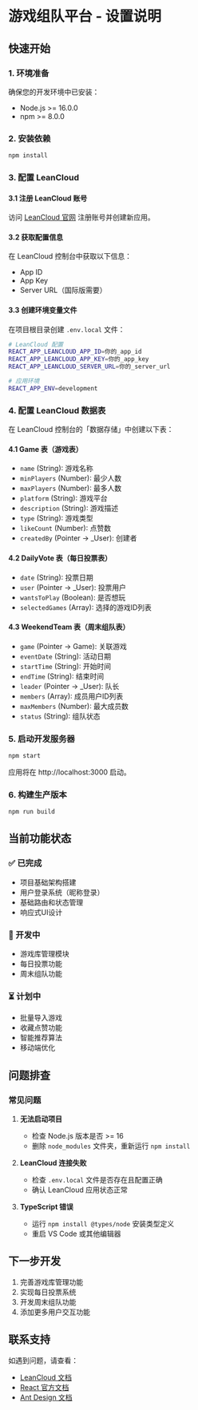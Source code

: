 # 游戏组队平台 - 设置说明

## 快速开始

### 1. 环境准备
确保您的开发环境中已安装：
- Node.js >= 16.0.0
- npm >= 8.0.0

### 2. 安装依赖
```bash
npm install
```

### 3. 配置 LeanCloud

#### 3.1 注册 LeanCloud 账号
访问 [LeanCloud 官网](https://leancloud.cn/) 注册账号并创建新应用。

#### 3.2 获取配置信息
在 LeanCloud 控制台中获取以下信息：
- App ID
- App Key
- Server URL（国际版需要）

#### 3.3 创建环境变量文件
在项目根目录创建 `.env.local` 文件：
```bash
# LeanCloud 配置
REACT_APP_LEANCLOUD_APP_ID=你的_app_id
REACT_APP_LEANCLOUD_APP_KEY=你的_app_key
REACT_APP_LEANCLOUD_SERVER_URL=你的_server_url

# 应用环境
REACT_APP_ENV=development
```

### 4. 配置 LeanCloud 数据表

在 LeanCloud 控制台的「数据存储」中创建以下表：

#### 4.1 Game 表（游戏表）
- `name` (String): 游戏名称
- `minPlayers` (Number): 最少人数  
- `maxPlayers` (Number): 最多人数
- `platform` (String): 游戏平台
- `description` (String): 游戏描述
- `type` (String): 游戏类型
- `likeCount` (Number): 点赞数
- `createdBy` (Pointer -> _User): 创建者

#### 4.2 DailyVote 表（每日投票表）
- `date` (String): 投票日期
- `user` (Pointer -> _User): 投票用户
- `wantsToPlay` (Boolean): 是否想玩
- `selectedGames` (Array): 选择的游戏ID列表

#### 4.3 WeekendTeam 表（周末组队表）
- `game` (Pointer -> Game): 关联游戏
- `eventDate` (String): 活动日期
- `startTime` (String): 开始时间
- `endTime` (String): 结束时间
- `leader` (Pointer -> _User): 队长
- `members` (Array): 成员用户ID列表
- `maxMembers` (Number): 最大成员数
- `status` (String): 组队状态

### 5. 启动开发服务器
```bash
npm start
```

应用将在 http://localhost:3000 启动。

### 6. 构建生产版本
```bash
npm run build
```

## 当前功能状态

### ✅ 已完成
- 项目基础架构搭建
- 用户登录系统（昵称登录）
- 基础路由和状态管理
- 响应式UI设计

### 🚧 开发中
- 游戏库管理模块
- 每日投票功能
- 周末组队功能

### ⏳ 计划中
- 批量导入游戏
- 收藏点赞功能
- 智能推荐算法
- 移动端优化

## 问题排查

### 常见问题

1. **无法启动项目**
   - 检查 Node.js 版本是否 >= 16
   - 删除 `node_modules` 文件夹，重新运行 `npm install`

2. **LeanCloud 连接失败**
   - 检查 `.env.local` 文件是否存在且配置正确
   - 确认 LeanCloud 应用状态正常

3. **TypeScript 错误**
   - 运行 `npm install @types/node` 安装类型定义
   - 重启 VS Code 或其他编辑器

## 下一步开发

1. 完善游戏库管理功能
2. 实现每日投票系统
3. 开发周末组队功能
4. 添加更多用户交互功能

## 联系支持

如遇到问题，请查看：
- [LeanCloud 文档](https://leancloud.cn/docs/)
- [React 官方文档](https://react.dev/)
- [Ant Design 文档](https://ant.design/) 